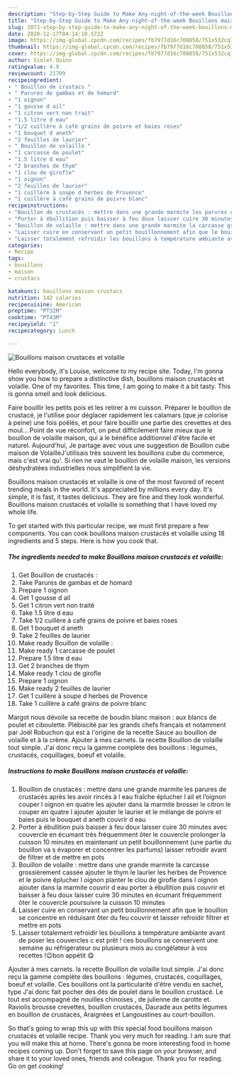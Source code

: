 ```yaml
---
description: "Step-by-Step Guide to Make Any-night-of-the-week Bouillons maison crustacés et volaille"
title: "Step-by-Step Guide to Make Any-night-of-the-week Bouillons maison crustacés et volaille"
slug: 3071-step-by-step-guide-to-make-any-night-of-the-week-bouillons-maison-crustaces-et-volaille
date: 2020-12-17T04:14:10.572Z
image: https://img-global.cpcdn.com/recipes/fb7977d16c708858/751x532cq70/bouillons-maison-crustaces-et-volaille-photo-principale-de-la-recette.jpg
thumbnail: https://img-global.cpcdn.com/recipes/fb7977d16c708858/751x532cq70/bouillons-maison-crustaces-et-volaille-photo-principale-de-la-recette.jpg
cover: https://img-global.cpcdn.com/recipes/fb7977d16c708858/751x532cq70/bouillons-maison-crustaces-et-volaille-photo-principale-de-la-recette.jpg
author: Violet Quinn
ratingvalue: 4.9
reviewcount: 21709
recipeingredient:
- " Bouillon de crustacs "
- " Parures de gambas et de homard"
- "1 oignon"
- "1 gousse d ail"
- "1 citron vert non trait"
- "1.5 litre d eau"
- "1/2 cuillère à café grains de poivre et baies roses"
- "1 bouquet d aneth"
- "2 feuilles de laurier"
- " Bouillon de volaille "
- "1 carcasse de poulet"
- "1.5 litre d eau"
- "2 branches de thym"
- "1 clou de girofle"
- "1 oignon"
- "2 feuilles de laurier"
- "1 cuillère à soupe d herbes de Provence"
- "1 cuillère à café grains de poivre blanc"
recipeinstructions:
- "Bouillon de crustacés : mettre dans une grande marmite les parures de crustacés après les avoir rincés à l eau fraîche éplucher l ail et l’oignon couper l oignon en quatre les ajouter dans la marmite brosser le citron le couper en quatre l ajouter ajouter le laurier et le mélange de poivre et baies puis le bouquet d aneth couvrir d eau"
- "Porter à ébullition puis baisser à feu doux laisser cuire 30 minutes avec couvercle en écumant très fréquemment ôter le couvercle prolonger la cuisson 10 minutes en maintenant un petit bouillonnement (une partie du bouillon va s évaporer et concentrer les parfums) laisser refroidir avant de filtrer et de mettre en pots"
- "Bouillon de volaille : mettre dans une grande marmite la carcasse grossièrement cassée ajouter le thym le laurier les herbes de Provence et le poivre éplucher l oignon planter le clou de girofle dans l oignon ajouter dans la marmite couvrir d eau porter à ébullition puis couvrir et baisser à feu doux laisser cuire 30 minutes en écumant fréquemment ôter le couvercle poursuivre la cuisson 10 minutes"
- "Laisser cuire en conservant un petit bouillonnement afin que le bouillon se concentre en réduisant ôter du feu couvrir et laisser refroidir filtrer et mettre en pots"
- "Laisser totalement refroidir les bouillons à température ambiante avant de poser les couvercles c est prêt ! ces bouillons se conservent une semaine au réfrigérateur ou plusieurs mois au congélateur à vos recettes !😉bon appétit 😋"
categories:
- Recipe
tags:
- bouillons
- maison
- crustacs

katakunci: bouillons maison crustacs 
nutrition: 142 calories
recipecuisine: American
preptime: "PT32M"
cooktime: "PT43M"
recipeyield: "1"
recipecategory: Lunch

---
```



![Bouillons maison crustacés et volaille](https://img-global.cpcdn.com/recipes/fb7977d16c708858/751x532cq70/bouillons-maison-crustaces-et-volaille-photo-principale-de-la-recette.jpg)

Hello everybody, it's Louise, welcome to my recipe site. Today, I'm gonna show you how to prepare a distinctive dish, bouillons maison crustacés et volaille. One of my favorites. This time, I am going to make it a bit tasty. This is gonna smell and look delicious.

Faire bouillir les petits pois et les retirer à mi cuisson. Préparer le bouillon de crustacé, je l&#39;utilise pour déglacer rapidement les calamars (que je colorise à peine) une fois poêlés, et pour faire bouillir une partie des crevettes et des moul… Point de vue réconfort, on peut difficilement faire mieux que le bouillon de volaille maison, qui a le bénéfice additionnel d&#39;être facile et naturel. Aujourd&#39;hui, Je partage avec vous une suggestion de Bouillon cube maison de VolailleJ&#39;utilisais très souvent les bouillons cube du commerce, mais c&#39;est vrai qu&#39;. Si rien ne vaut le bouillon de volaille maison, les versions déshydratées industrielles nous simplifient la vie.

Bouillons maison crustacés et volaille is one of the most favored of recent trending meals in the world. It's appreciated by millions every day. It's simple, it is fast, it tastes delicious. They are fine and they look wonderful. Bouillons maison crustacés et volaille is something that I have loved my whole life.


To get started with this particular recipe, we must first prepare a few components. You can cook bouillons maison crustacés et volaille using 18 ingredients and 5 steps. Here is how you cook that.

<!--inarticleads1-->

##### The ingredients needed to make Bouillons maison crustacés et volaille:

1. Get  Bouillon de crustacés :
1. Take  Parures de gambas et de homard
1. Prepare 1 oignon
1. Get 1 gousse d ail
1. Get 1 citron vert non traité
1. Take 1.5 litre d eau
1. Take 1/2 cuillère à café grains de poivre et baies roses
1. Get 1 bouquet d aneth
1. Take 2 feuilles de laurier
1. Make ready  Bouillon de volaille :
1. Make ready 1 carcasse de poulet
1. Prepare 1.5 litre d eau
1. Get 2 branches de thym
1. Make ready 1 clou de girofle
1. Prepare 1 oignon
1. Make ready 2 feuilles de laurier
1. Get 1 cuillère à soupe d herbes de Provence
1. Take 1 cuillère à café grains de poivre blanc


Margot nous dévoile sa recette de boudin blanc maison : aux blancs de poulet et ciboulette. Plébiscité par les grands chefs français et notamment par Joël Robuchon qui est à l&#39;origine de la recette Sauce au bouillon de volaille et à la crème. Ajouter à mes carnets. la recette Bouillon de volaille tout simple. J&#39;ai donc reçu la gamme complète des bouillons : légumes, crustacés, coquillages, boeuf et volaille. 

<!--inarticleads2-->

##### Instructions to make Bouillons maison crustacés et volaille:

1. Bouillon de crustacés : mettre dans une grande marmite les parures de crustacés après les avoir rincés à l eau fraîche éplucher l ail et l’oignon couper l oignon en quatre les ajouter dans la marmite brosser le citron le couper en quatre l ajouter ajouter le laurier et le mélange de poivre et baies puis le bouquet d aneth couvrir d eau
1. Porter à ébullition puis baisser à feu doux laisser cuire 30 minutes avec couvercle en écumant très fréquemment ôter le couvercle prolonger la cuisson 10 minutes en maintenant un petit bouillonnement (une partie du bouillon va s évaporer et concentrer les parfums) laisser refroidir avant de filtrer et de mettre en pots
1. Bouillon de volaille : mettre dans une grande marmite la carcasse grossièrement cassée ajouter le thym le laurier les herbes de Provence et le poivre éplucher l oignon planter le clou de girofle dans l oignon ajouter dans la marmite couvrir d eau porter à ébullition puis couvrir et baisser à feu doux laisser cuire 30 minutes en écumant fréquemment ôter le couvercle poursuivre la cuisson 10 minutes
1. Laisser cuire en conservant un petit bouillonnement afin que le bouillon se concentre en réduisant ôter du feu couvrir et laisser refroidir filtrer et mettre en pots
1. Laisser totalement refroidir les bouillons à température ambiante avant de poser les couvercles c est prêt ! ces bouillons se conservent une semaine au réfrigérateur ou plusieurs mois au congélateur à vos recettes !😉bon appétit 😋


Ajouter à mes carnets. la recette Bouillon de volaille tout simple. J&#39;ai donc reçu la gamme complète des bouillons : légumes, crustacés, coquillages, boeuf et volaille. Ces bouillons ont la particularité d&#39;être vendu en sachet, type J&#39;ai donc fait pocher des dés de poulet dans le bouillon crustacé. Le tout est accompagné de nouilles chinoises , de julienne de carotte et. Raviolis brousse crevettes, bouillon crustacés, Daurade aux petits légumes en bouillon de crustacés, Araignées et Langoustines au court-bouillon. 

So that's going to wrap this up with this special food bouillons maison crustacés et volaille recipe. Thank you very much for reading. I am sure that you will make this at home. There's gonna be more interesting food in home recipes coming up. Don't forget to save this page on your browser, and share it to your loved ones, friends and colleague. Thank you for reading. Go on get cooking!
